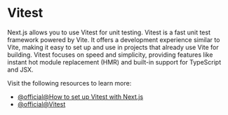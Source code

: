 # Vitest

Next.js allows you to use Vitest for unit testing. Vitest is a fast unit test framework powered by Vite. It offers a development experience similar to Vite, making it easy to set up and use in projects that already use Vite for building. Vitest focuses on speed and simplicity, providing features like instant hot module replacement (HMR) and built-in support for TypeScript and JSX.

Visit the following resources to learn more:

- [@official@How to set up Vitest with Next.js](https://nextjs.org/docs/app/guides/testing/vitest)
- [@official@Vitest](https://vitest.dev/)